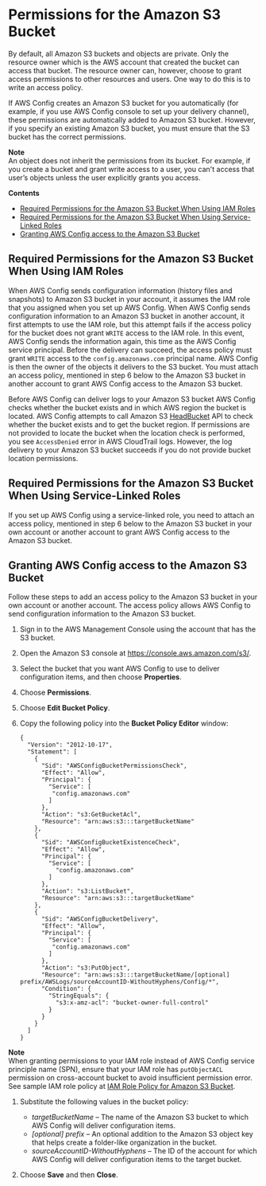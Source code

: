 # Permissions for the Amazon S3 Bucket<a name="s3-bucket-policy"></a>

By default, all Amazon S3 buckets and objects are private\. Only the resource owner which is the AWS account that created the bucket can access that bucket\. The resource owner can, however, choose to grant access permissions to other resources and users\. One way to do this is to write an access policy\.

If AWS Config creates an Amazon S3 bucket for you automatically \(for example, if you use AWS Config console to set up your delivery channel\), these permissions are automatically added to Amazon S3 bucket\. However, if you specify an existing Amazon S3 bucket, you must ensure that the S3 bucket has the correct permissions\.

**Note**  
An object does not inherit the permissions from its bucket\. For example, if you create a bucket and grant write access to a user, you can't access that user’s objects unless the user explicitly grants you access\.

**Contents**
+ [Required Permissions for the Amazon S3 Bucket When Using IAM Roles](#required-permissions-in-another-account)
+ [Required Permissions for the Amazon S3 Bucket When Using Service\-Linked Roles](#required-permissions-using-servicelinkedrole)
+ [Granting AWS Config access to the Amazon S3 Bucket](#granting-access-in-another-account)

## Required Permissions for the Amazon S3 Bucket When Using IAM Roles<a name="required-permissions-in-another-account"></a>

When AWS Config sends configuration information \(history files and snapshots\) to Amazon S3 bucket in your account, it assumes the IAM role that you assigned when you set up AWS Config\. When AWS Config sends configuration information to an Amazon S3 bucket in another account, it first attempts to use the IAM role, but this attempt fails if the access policy for the bucket does not grant `WRITE` access to the IAM role\. In this event, AWS Config sends the information again, this time as the AWS Config service principal\. Before the delivery can succeed, the access policy must grant `WRITE` access to the `config.amazonaws.com` principal name\. AWS Config is then the owner of the objects it delivers to the S3 bucket\. You must attach an access policy, mentioned in step 6 below to the Amazon S3 bucket in another account to grant AWS Config access to the Amazon S3 bucket\.

Before AWS Config can deliver logs to your Amazon S3 bucket AWS Config checks whether the bucket exists and in which AWS region the bucket is located\. AWS Config attempts to call Amazon S3 [HeadBucket](https://docs.aws.amazon.com/AmazonS3/latest/API/API_RESTBucketHEAD.html) API to check whether the bucket exists and to get the bucket region\. If permissions are not provided to locate the bucket when the location check is performed, you see `AccessDenied` error in AWS CloudTrail logs\. However, the log delivery to your Amazon S3 bucket succeeds if you do not provide bucket location permissions\.

## Required Permissions for the Amazon S3 Bucket When Using Service\-Linked Roles<a name="required-permissions-using-servicelinkedrole"></a>

If you set up AWS Config using a service\-linked role, you need to attach an access policy, mentioned in step 6 below to the Amazon S3 bucket in your own account or another account to grant AWS Config access to the Amazon S3 bucket\.

## Granting AWS Config access to the Amazon S3 Bucket<a name="granting-access-in-another-account"></a>

Follow these steps to add an access policy to the Amazon S3 bucket in your own account or another account\. The access policy allows AWS Config to send configuration information to the Amazon S3 bucket\.

1. Sign in to the AWS Management Console using the account that has the S3 bucket\.

1. Open the Amazon S3 console at [https://console\.aws\.amazon\.com/s3/](https://console.aws.amazon.com/s3/)\.

1. Select the bucket that you want AWS Config to use to deliver configuration items, and then choose **Properties**\. 

1. Choose **Permissions**\.

1. Choose **Edit Bucket Policy**\.

1. Copy the following policy into the **Bucket Policy Editor** window:

   ```
   {
     "Version": "2012-10-17",
     "Statement": [
       {
         "Sid": "AWSConfigBucketPermissionsCheck",
         "Effect": "Allow",
         "Principal": {
           "Service": [
            "config.amazonaws.com"
           ]
         },
         "Action": "s3:GetBucketAcl",
         "Resource": "arn:aws:s3:::targetBucketName"
       },
       {
         "Sid": "AWSConfigBucketExistenceCheck",
         "Effect": "Allow",
         "Principal": {
           "Service": [
             "config.amazonaws.com"
           ]
         },
         "Action": "s3:ListBucket",
         "Resource": "arn:aws:s3:::targetBucketName"
       },
       {
         "Sid": "AWSConfigBucketDelivery",
         "Effect": "Allow",
         "Principal": {
           "Service": [
            "config.amazonaws.com"    
           ]
         },
         "Action": "s3:PutObject",
         "Resource": "arn:aws:s3:::targetBucketName/[optional] prefix/AWSLogs/sourceAccountID-WithoutHyphens/Config/*",
         "Condition": { 
           "StringEquals": { 
             "s3:x-amz-acl": "bucket-owner-full-control"
           }
         }
       }
     ]
   }
   ```
**Note**  
When granting permissions to your IAM role instead of AWS Config service principle name \(SPN\), ensure that your IAM role has `putObjectACL` permission on cross\-account bucket to avoid insufficient permission error\.  See sample IAM role policy at [ IAM Role Policy for Amazon S3 Bucket](iamrole-permissions.md#iam-role-policies-S3-bucket)\.

1. Substitute the following values in the bucket policy:
   + *targetBucketName* – The name of the Amazon S3 bucket to which AWS Config will deliver configuration items\.
   + *\[optional\] prefix* – An optional addition to the Amazon S3 object key that helps create a folder\-like organization in the bucket\.
   + *sourceAccountID\-WithoutHyphens* – The ID of the account for which AWS Config will deliver configuration items to the target bucket\.

1. Choose **Save** and then **Close**\.